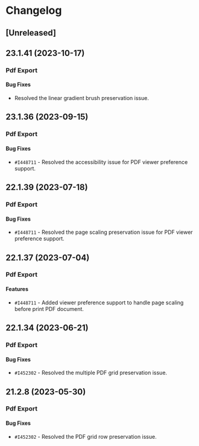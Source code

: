# Changelog

## [Unreleased]

## 23.1.41 (2023-10-17)

### Pdf Export

#### Bug Fixes

- Resolved the linear gradient brush preservation issue.

## 23.1.36 (2023-09-15)

### Pdf Export

#### Bug Fixes

- `#I448711` - Resolved the accessibility issue for PDF viewer preference support.

## 22.1.39 (2023-07-18)

### Pdf Export

#### Bug Fixes

- `#I448711` - Resolved the page scaling preservation issue for PDF viewer preference support.

## 22.1.37 (2023-07-04)

### Pdf Export

#### Features

- `#I448711` - Added viewer preference support to handle page scaling before print PDF document.

## 22.1.34 (2023-06-21)

### Pdf Export

#### Bug Fixes

- `#I452302` - Resolved the multiple PDF grid preservation issue.

## 21.2.8 (2023-05-30)

### Pdf Export

#### Bug Fixes

- `#I452302` - Resolved the PDF grid row preservation issue.